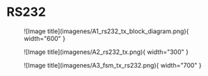 # RS232

<figure markdown>
  ![Image title](imagenes/A1_rs232_tx_block_diagram.png){ width="600" }
</figure>


<figure markdown>
  ![Image title](imagenes/A2_rs232_tx.png){ width="300" }
</figure>


<figure markdown>
  ![Image title](imagenes/A3_fsm_tx_rs232.png){ width="700" }
</figure>